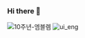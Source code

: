 ### Hi there 👋

![10주년-엠블렘](https://user-images.githubusercontent.com/100255173/221100025-0d6651c7-c404-445e-8e7d-3fd051a32c4b.png)
![ui_eng](https://user-images.githubusercontent.com/100255173/221100091-cafa97b5-e2d1-4701-975e-d6e3bf8c551a.png)
